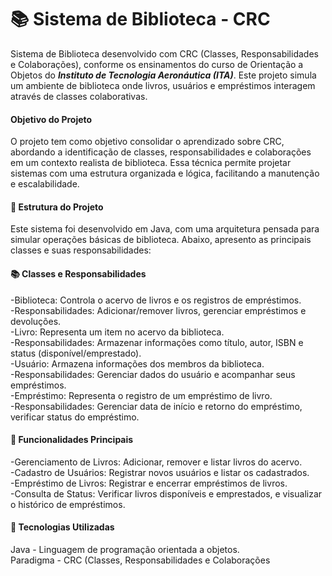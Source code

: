 # 📚 Sistema de Biblioteca - CRC

Sistema de Biblioteca desenvolvido com CRC (Classes, Responsabilidades e Colaborações), conforme os ensinamentos do curso de Orientação a Objetos do  **_Instituto de Tecnologia Aeronáutica (ITA)_**.  Este projeto simula um ambiente de biblioteca onde livros, usuários e empréstimos interagem através de classes colaborativas.

#### Objetivo do Projeto
O projeto tem como objetivo consolidar o aprendizado sobre CRC, abordando a identificação de classes, responsabilidades e colaborações em um contexto realista de biblioteca. Essa técnica permite projetar sistemas com uma estrutura organizada e lógica, facilitando a manutenção e escalabilidade.

#### 📁 Estrutura do Projeto
Este sistema foi desenvolvido em Java, com uma arquitetura pensada para simular operações básicas de biblioteca. Abaixo, apresento as principais classes e suas responsabilidades:

#### 📚 Classes e Responsabilidades
-Biblioteca: Controla o acervo de livros e os registros de empréstimos.<br>
-Responsabilidades: Adicionar/remover livros, gerenciar empréstimos e devoluções.<br>
-Livro: Representa um item no acervo da biblioteca.<br>
-Responsabilidades: Armazenar informações como título, autor, ISBN e status (disponível/emprestado).<br>
-Usuário: Armazena informações dos membros da biblioteca.<br>
-Responsabilidades: Gerenciar dados do usuário e acompanhar seus empréstimos.<br>
-Empréstimo: Representa o registro de um empréstimo de livro.<br>
-Responsabilidades: Gerenciar data de início e retorno do empréstimo, verificar status do empréstimo.<br>

#### 🔑 Funcionalidades Principais
-Gerenciamento de Livros: Adicionar, remover e listar livros do acervo.<br>
-Cadastro de Usuários: Registrar novos usuários e listar os cadastrados.<br>
-Empréstimo de Livros: Registrar e encerrar empréstimos de livros.<br>
-Consulta de Status: Verificar livros disponíveis e emprestados, e visualizar o histórico de empréstimos.<br>

#### 🚀 Tecnologias Utilizadas
Java - Linguagem de programação orientada a objetos.<br>
Paradigma - CRC (Classes, Responsabilidades e Colaborações<br>

